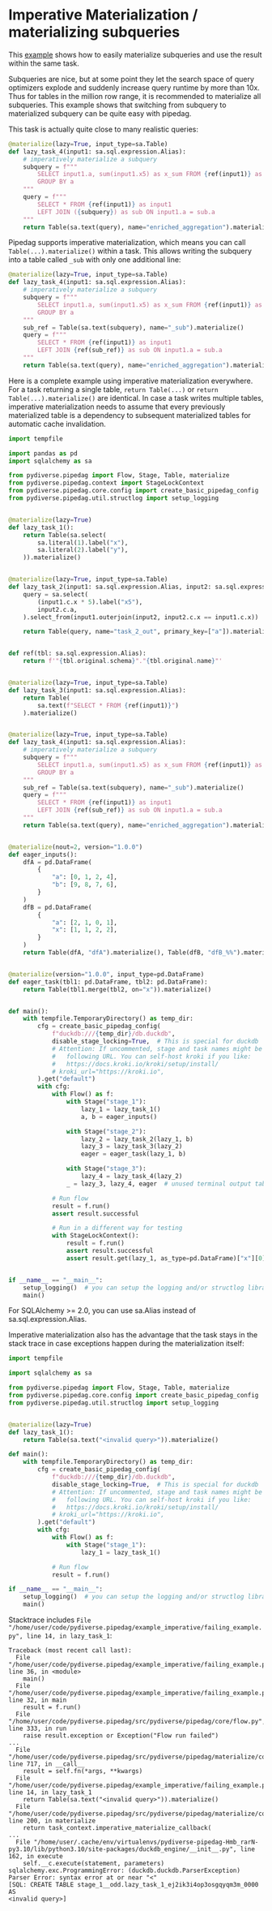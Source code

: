# Imperative Materialization / materializing subqueries

This [example](../examples.md) shows how to easily materialize subqueries and use the result within the same task.

Subqueries are nice, but at some point they let the search space of query optimizers explode and suddenly increase
query runtime by more than 10x. Thus for tables in the million row range, it is recommended to materialize all
subqueries. This example shows that switching from subquery to materialized subquery can be quite easy with pipedag.

This task is actually quite close to many realistic queries:
```python
@materialize(lazy=True, input_type=sa.Table)
def lazy_task_4(input1: sa.sql.expression.Alias):
    # imperatively materialize a subquery
    subquery = f"""
        SELECT input1.a, sum(input1.x5) as x_sum FROM {ref(input1)} as input1
        GROUP BY a
    """
    query = f"""
        SELECT * FROM {ref(input1)} as input1
        LEFT JOIN ({subquery}) as sub ON input1.a = sub.a
    """
    return Table(sa.text(query), name="enriched_aggregation").materialize()
```

Pipedag supports imperative materialization, which means you can call `Table(...).materialize()` within a task.
This allows writing the subquery into a table called `_sub` with only one additional line:
```python
@materialize(lazy=True, input_type=sa.Table)
def lazy_task_4(input1: sa.sql.expression.Alias):
    # imperatively materialize a subquery
    subquery = f"""
        SELECT input1.a, sum(input1.x5) as x_sum FROM {ref(input1)} as input1
        GROUP BY a
    """
    sub_ref = Table(sa.text(subquery), name="_sub").materialize()
    query = f"""
        SELECT * FROM {ref(input1)} as input1
        LEFT JOIN {ref(sub_ref)} as sub ON input1.a = sub.a
    """
    return Table(sa.text(query), name="enriched_aggregation").materialize()
```

Here is a complete example using imperative materialization everywhere. For a task returning a single table,
`return Table(...)` or `return Table(...).materialize()` are identical. In case a task writes multiple tables,
imperative materialization needs to assume that every previously materialized table is a dependency to subsequent
materialized tables for automatic cache invalidation.

```python
import tempfile

import pandas as pd
import sqlalchemy as sa

from pydiverse.pipedag import Flow, Stage, Table, materialize
from pydiverse.pipedag.context import StageLockContext
from pydiverse.pipedag.core.config import create_basic_pipedag_config
from pydiverse.pipedag.util.structlog import setup_logging


@materialize(lazy=True)
def lazy_task_1():
    return Table(sa.select(
        sa.literal(1).label("x"),
        sa.literal(2).label("y"),
    )).materialize()


@materialize(lazy=True, input_type=sa.Table)
def lazy_task_2(input1: sa.sql.expression.Alias, input2: sa.sql.expression.Alias):
    query = sa.select(
        (input1.c.x * 5).label("x5"),
        input2.c.a,
    ).select_from(input1.outerjoin(input2, input2.c.x == input1.c.x))

    return Table(query, name="task_2_out", primary_key=["a"]).materialize()


def ref(tbl: sa.sql.expression.Alias):
    return f'"{tbl.original.schema}"."{tbl.original.name}"'


@materialize(lazy=True, input_type=sa.Table)
def lazy_task_3(input1: sa.sql.expression.Alias):
    return Table(
        sa.text(f"SELECT * FROM {ref(input1)}")
    ).materialize()


@materialize(lazy=True, input_type=sa.Table)
def lazy_task_4(input1: sa.sql.expression.Alias):
    # imperatively materialize a subquery
    subquery = f"""
        SELECT input1.a, sum(input1.x5) as x_sum FROM {ref(input1)} as input1
        GROUP BY a
    """
    sub_ref = Table(sa.text(subquery), name="_sub").materialize()
    query = f"""
        SELECT * FROM {ref(input1)} as input1
        LEFT JOIN {ref(sub_ref)} as sub ON input1.a = sub.a
    """
    return Table(sa.text(query), name="enriched_aggregation").materialize()


@materialize(nout=2, version="1.0.0")
def eager_inputs():
    dfA = pd.DataFrame(
        {
            "a": [0, 1, 2, 4],
            "b": [9, 8, 7, 6],
        }
    )
    dfB = pd.DataFrame(
        {
            "a": [2, 1, 0, 1],
            "x": [1, 1, 2, 2],
        }
    )
    return Table(dfA, "dfA").materialize(), Table(dfB, "dfB_%%").materialize()


@materialize(version="1.0.0", input_type=pd.DataFrame)
def eager_task(tbl1: pd.DataFrame, tbl2: pd.DataFrame):
    return Table(tbl1.merge(tbl2, on="x")).materialize()


def main():
    with tempfile.TemporaryDirectory() as temp_dir:
        cfg = create_basic_pipedag_config(
            f"duckdb:///{temp_dir}/db.duckdb",
            disable_stage_locking=True,  # This is special for duckdb
            # Attention: If uncommented, stage and task names might be sent to the
            #   following URL. You can self-host kroki if you like:
            #   https://docs.kroki.io/kroki/setup/install/
            # kroki_url="https://kroki.io",
        ).get("default")
        with cfg:
            with Flow() as f:
                with Stage("stage_1"):
                    lazy_1 = lazy_task_1()
                    a, b = eager_inputs()

                with Stage("stage_2"):
                    lazy_2 = lazy_task_2(lazy_1, b)
                    lazy_3 = lazy_task_3(lazy_2)
                    eager = eager_task(lazy_1, b)

                with Stage("stage_3"):
                    lazy_4 = lazy_task_4(lazy_2)
                _ = lazy_3, lazy_4, eager  # unused terminal output tables

            # Run flow
            result = f.run()
            assert result.successful

            # Run in a different way for testing
            with StageLockContext():
                result = f.run()
                assert result.successful
                assert result.get(lazy_1, as_type=pd.DataFrame)["x"][0] == 1


if __name__ == "__main__":
    setup_logging()  # you can setup the logging and/or structlog libraries as you wish
    main()
```
For SQLAlchemy >= 2.0, you can use sa.Alias instead of sa.sql.expression.Alias.

Imperative materialization also has the advantage that the task stays in the stack trace in case exceptions happen
during the materialization itself:

```python
import tempfile

import sqlalchemy as sa

from pydiverse.pipedag import Flow, Stage, Table, materialize
from pydiverse.pipedag.core.config import create_basic_pipedag_config
from pydiverse.pipedag.util.structlog import setup_logging


@materialize(lazy=True)
def lazy_task_1():
    return Table(sa.text("<invalid query>")).materialize()

def main():
    with tempfile.TemporaryDirectory() as temp_dir:
        cfg = create_basic_pipedag_config(
            f"duckdb:///{temp_dir}/db.duckdb",
            disable_stage_locking=True,  # This is special for duckdb
            # Attention: If uncommented, stage and task names might be sent to the
            #   following URL. You can self-host kroki if you like:
            #   https://docs.kroki.io/kroki/setup/install/
            # kroki_url="https://kroki.io",
        ).get("default")
        with cfg:
            with Flow() as f:
                with Stage("stage_1"):
                    lazy_1 = lazy_task_1()

            # Run flow
            result = f.run()

if __name__ == "__main__":
    setup_logging()  # you can setup the logging and/or structlog libraries as you wish
    main()
```

Stacktrace includes
`File "/home/user/code/pydiverse.pipedag/example_imperative/failing_example.py", line 14, in lazy_task_1`:

```
Traceback (most recent call last):
  File "/home/user/code/pydiverse.pipedag/example_imperative/failing_example.py", line 36, in <module>
    main()
  File "/home/user/code/pydiverse.pipedag/example_imperative/failing_example.py", line 32, in main
    result = f.run()
  File "/home/user/code/pydiverse.pipedag/src/pydiverse/pipedag/core/flow.py", line 333, in run
    raise result.exception or Exception("Flow run failed")
...
  File "/home/user/code/pydiverse.pipedag/src/pydiverse/pipedag/materialize/core.py", line 717, in __call__
    result = self.fn(*args, **kwargs)
  File "/home/user/code/pydiverse.pipedag/example_imperative/failing_example.py", line 14, in lazy_task_1
    return Table(sa.text("<invalid query>")).materialize()
  File "/home/user/code/pydiverse.pipedag/src/pydiverse/pipedag/materialize/container.py", line 200, in materialize
    return task_context.imperative_materialize_callback(
...
  File "/home/user/.cache/env/virtualenvs/pydiverse-pipedag-Hmb_rarN-py3.10/lib/python3.10/site-packages/duckdb_engine/__init__.py", line 162, in execute
    self.__c.execute(statement, parameters)
sqlalchemy.exc.ProgrammingError: (duckdb.duckdb.ParserException) Parser Error: syntax error at or near "<"
[SQL: CREATE TABLE stage_1__odd.lazy_task_1_ej2ik3i4op3osgqyqm3m_0000 AS
<invalid query>]
```
